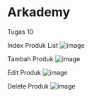 # Arkademy
Tugas 10

Index Produk List
![image](https://user-images.githubusercontent.com/56195710/113133849-55d21a80-924a-11eb-81c7-e9164f994a9c.png)

Tambah Produk
![image](https://user-images.githubusercontent.com/56195710/113133888-62567300-924a-11eb-971f-9372b1442713.png)

Edit Produk
![image](https://user-images.githubusercontent.com/56195710/113133934-70a48f00-924a-11eb-9dce-7522be8470eb.png)

Delete Produk
![image](https://user-images.githubusercontent.com/56195710/113133976-7b5f2400-924a-11eb-9f9e-0c644405eb8b.png)


